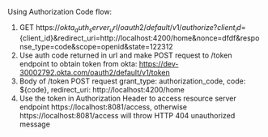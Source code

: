 Using Authorization Code flow:

1. GET https://${okta_auth_server_url}/oauth2/default/v1/authorize?client_id=${client_id}&redirect_uri=http://localhost:4200/home&nonce=dfdf&response_type=code&scope=openid&state=122312 
2. Use auth code returned in url and make POST request to /token endpoint to obtain token from okta: https://dev-30002792.okta.com/oauth2/default/v1/token
3. Body of /token POST request grant_type: authorization_code, code: ${code}, redirect_uri: http://localhost:4200/home
4. Use the token in Authorization Header to access resource server endpoint https://localhost:8081/access, otherwise https://localhost:8081/access will throw HTTP 404 unauthorized message
